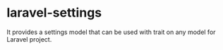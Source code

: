 # laravel-settings
It provides a settings model that can be used with trait on any model for Laravel project.
